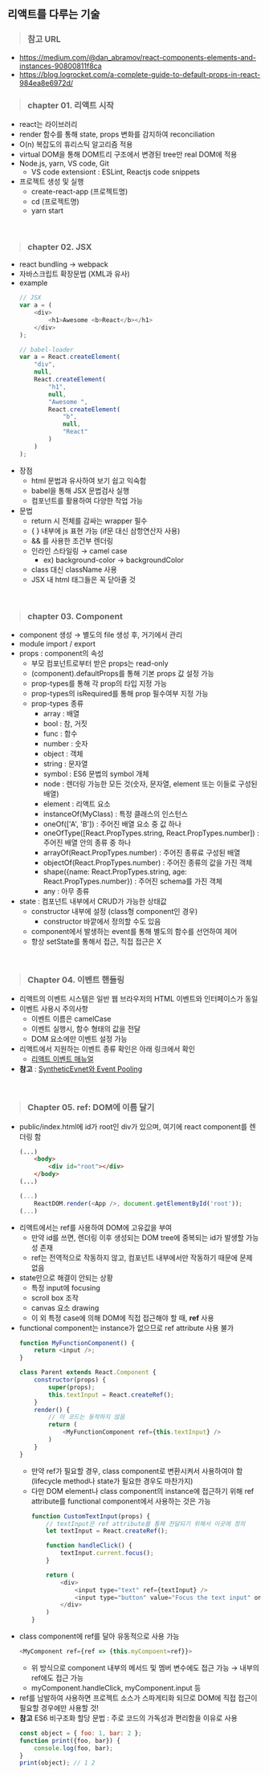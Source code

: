 ## 리액트를 다루는 기술

>### 참고 URL
- https://medium.com/@dan_abramov/react-components-elements-and-instances-90800811f8ca
- https://blog.logrocket.com/a-complete-guide-to-default-props-in-react-984ea8e6972d/

>### chapter 01. 리액트 시작
- react는 라이브러리
- render 함수를 통해 state, props 변화를 감지하여 reconciliation
- O(n) 복잡도의 휴리스틱 알고리즘 적용
- virtual DOM을 통해 DOM트리 구조에서 변경된 tree만 real DOM에 적용
- Node.js, yarn, VS code, Git
    - VS code extensiont : ESLint, Reactjs code snippets
- 프로젝트 생성 및 실행
    - create-react-app (프로젝트명)
    - cd (프로젝트명)
    - yarn start

<br/>

>### chapter 02. JSX
- react bundling → webpack
- 자바스크립트 확장문법 (XML과 유사)
- example
    ``` js
    // JSX
    var a = (
        <div>
            <h1>Awesome <b>React</b></h1>
        </div>
    );

    // babel-loader
    var a = React.createElement(
        "div",
        null,
        React.createElement(
            "h1",
            null,
            "Awesome ",
            React.createElement(
                "b",
                null,
                "React"
            )
        )
    );
    ```
- 장점
    - html 문법과 유사하여 보기 쉽고 익숙함
    - babel을 통해 JSX 문법검사 실행
    - 컴포넌트를 활용하여 다양한 작업 가능
- 문법
    - return 시 전체를 감싸는 wrapper 필수
    - { } 내부에 js 표현 가능 (if문 대신 삼항연산자 사용)
    - && 를 사용한 조건부 렌더링
    - 인라인 스타일링 → camel case
        - ex) background-color → backgroundColor
    - class 대신 className 사용
    - JSX 내 html 태그들은 꼭 닫아줄 것

<br/>

>### chapter 03. Component
- component 생성 → 별도의 file 생성 후, 거기에서 관리
- module import / export
- props : component의 속성
    - 부모 컴포넌트로부터 받은 props는 read-only
    - (component).defaultProps를 통해 기본 props 값 설정 가능
    - prop-types를 통해 각 prop의 타입 지정 가능
    - prop-types의 isRequired를 통해 prop 필수여부 지정 가능
    - prop-types 종류
        - array : 배열
        - bool : 참, 거짓
        - func : 함수
        - number : 숫자
        - object : 객체
        - string : 문자열
        - symbol : ES6 문법의 symbol 개체
        - node : 렌더링 가능한 모든 것(숫자, 문자열, element 또는 이들로 구성된 배열)
        - element : 리액트 요소
        - instanceOf(MyClass) : 특정 클래스의 인스턴스
        - oneOf(['A', 'B']) : 주어진 배열 요소 중 값 하나
        - oneOfType([React.PropTypes.string, React.PropTypes.number]) : 주어진 배열 안의 종류 중 하나
        - arrayOf(React.PropTypes.number) : 주어진 종류료 구성된 배열
        - objectOf(React.PropTypes.number) : 주어진 종류의 값을 가진 객체
        - shape({name: React.PropTypes.string, age: React.PropTypes.number}) : 주어진 schema를 가진 객체
        - any : 아무 종류
- state : 컴포넌트 내부에서 CRUD가 가능한 상태값
    - constructor 내부에 설정 (class형 component인 경우)
        - constructor 바깥에서 정의할 수도 있음
    - component에서 발생하는 event를 통해 별도의 함수를 선언하여 제어
    - 항상 setState를 통해서 접근, 직접 접근은 X

<br/>

>### Chapter 04. 이벤트 핸들링
- 리액트의 이벤트 시스템은 일반 웹 브라우저의 HTML 이벤트와 인터페이스가 동일
- 이벤트 사용시 주의사항
    - 이벤트 이름은 camelCase
    - 이벤트 실행시, 함수 형태의 값을 전달
    - DOM 요소에만 이벤트 설정 가능
- 리액트에서 지원하는 이벤트 종류 확인은 아래 링크에서 확인
    - [리액트 이벤트 매뉴얼](https://reactjs.org/docs/events.html)
- **참고** : [SyntheticEvnet와 Event Pooling](https://ko.reactjs.org/docs/events.html)

<br />

>### Chapter 05. ref: DOM에 이름 달기
- public/index.html에 id가 root인 div가 있으며, 여기에 react component를 렌더링 함
    ```html
    (...)
        <body>
            <div id="root"></div>
        </body>
    (...)
    ```
    ```js
    (...)
        ReactDOM.render(<App />, document.getElementById('root'));
    (...)
    ````
- 리액트에서는 ref를 사용하여 DOM에 고유값을 부여
    - 만약 id를 쓰면, 렌더링 이후 생성되는 DOM tree에 중복되는 id가 발생할 가능성 존재
    - ref는 전역적으로 작동하지 않고, 컴포넌트 내부에서만 작동하기 때문에 문제 없음
- state만으로 해결이 안되는 상황
    - 특정 input에 focusing
    - scroll box 조작
    - canvas 요소 drawing
    - 이 외 특정 case에 의해 DOM에 직접 접근해야 할 때, **ref** 사용
- functional component는 instance가 없으므로 ref attribute 사용 불가
    ```js
    function MyFunctionComponent() {
        return <input />;
    }

    class Parent extends React.Component {
        constructor(props) {
            super(props);
            this.textInput = React.createRef();
        }
        render() {
            // 이 코드는 동작하지 않음
            return (
                <MyFunctionComponent ref={this.textInput} />
            )
        }
    }
    ```
    - 만약 ref가 필요할 경우, class component로 변환시켜서 사용하여야 함(lifecycle method나 state가 필요한 경우도 마찬가지)
    - 다만 DOM element나 class component의 instance에 접근하기 위해 ref attribute를 functional component에서 사용하는 것은 가능
        ```js
        function CustomTextInput(props) {
            // textInput은 ref attribute를 통해 전달되기 위해서 이곳에 정의
            let textInput = React.createRef();

            function handleClick() {
                textInput.current.focus();
            }

            return (
                <div>
                    <input type="text" ref={textInput} />
                    <input type="button" value="Focus the text input" onClick={handleClick} />
                </div>
            )
        }
        ```
- class component에 ref를 달아 유동적으로 사용 가능
    ```js
    <MyComponent ref={ref => {this.myCompoent=ref}}>
    ```
    - 위 방식으로 component 내부의 메서드 및 멤버 변수에도 접근 가능 → 내부의 ref에도 접근 가능
    - myComponent.handleClick, myComponent.input 등
- ref를 남발하여 사용하면 프로젝트 소스가 스파게티화 되므로 DOM에 직접 접근이 필요할 경우에만 사용할 것!
- **참고** ES6 비구조화 할당 문법 : 주로 코드의 가독성과 편리함을 이유로 사용
    ```js
    const object = { foo: 1, bar: 2 };
    function print({foo, bar}) {
        console.log(foo, bar);
    }
    print(object); // 1 2
    ```

<br />